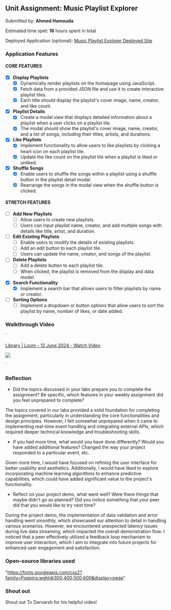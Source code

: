 ## Unit Assignment: Music Playlist Explorer

Submitted by: **Ahmed Hamouda**

Estimated time spet: **16** hours spent in total

Deployed Application (optional): [Music Playlist Explorer Deployed Site](ADD_LINK_HERE)

### Application Features

#### CORE FEATURES

- [X] **Display Playlists**
  - [X] Dynamically render playlists on the homepage using JavaScript.
  - [X] Fetch data from a provided JSON file and use it to create interactive playlist tiles.
  - [X] Each title should display the playlist's cover image, name, creator, and like count.

- [X] **Playlist Details**
  - [X] Create a modal view that displays detailed information about a playlist when a user clicks on a playlist tile.
  - [X] The modal should show the playlist's cover image, name, creator, and a list of songs, including their titles, artists, and durations.

- [X] **Like Playlists**
  - [X] Implement functionality to allow users to like playlists by clicking a heart icon on each playlist tile.
  - [X] Update the like count on the playlist tile when a playlist is liked or unliked.

- [X] **Shuffle Songs**
  - [X] Enable users to shuffle the songs within a playlist using a shuffle button in the playlist detail modal.
  - [X] Rearrange the songs in the modal view when the shuffle button is clicked.

#### STRETCH FEATURES

- [ ] **Add New Playlists**
  - [ ] Allow users to create new playlists.
  - [ ] Users can input playlist name, creator, and add multiple songs with details like title, artist, and duration.

- [ ] **Edit Existing Playlists**
  - [ ] Enable users to modify the details of existing playlists.
  - [ ] Add an edit button to each playlist tile.
  - [ ] Users can update the name, creator, and songs of the playlist.

- [ ] **Delete Playlists**
  - [ ] Add a delete button to each playlist tile.
  - [ ] When clicked, the playlist is removed from the display and data model.

- [X] **Search Functionality**
  - [X] Implement a search bar that allows users to filter playlists by name or creator.

- [ ] **Sorting Options**
  - [ ] Implement a dropdown or button options that allow users to sort the playlist by name, number of likes, or date added.

### Walkthrough Video

`<div>
    <a href="https://www.loom.com/share/c9f3549022de497a9c918912d8daad26">
      <p>Library | Loom - 12 June 2024 - Watch Video</p>
    </a>
    <a href="https://www.loom.com/share/c9f3549022de497a9c918912d8daad26">
      <img style="max-width:300px;" src="https://cdn.loom.com/sessions/thumbnails/c9f3549022de497a9c918912d8daad26-with-play.gif">
    </a>
  </div>`

### Reflection

* Did the topics discussed in your labs prepare you to complete the assignment? Be specific, which features in your weekly assignment did you feel unprepared to complete?

The topics covered in our labs provided a solid foundation for completing the assignment, particularly in understanding the core functionalities and design principles. However, I felt somewhat unprepared when it came to implementing real-time event handling and integrating external APIs, which required deeper technical knowledge and troubleshooting skills.
* If you had more time, what would you have done differently? Would you have added additional features? Changed the way your project responded to a particular event, etc.
  
Given more time, I would have focused on refining the user interface for better usability and aesthetics. Additionally, I would have liked to explore incorporating machine learning algorithms to enhance predictive capabilities, which could have added significant value to the project's functionality.


* Reflect on your project demo, what went well? Were there things that maybe didn't go as planned? Did you notice something that your peer did that you would like to try next time?

During the project demo, the implementation of data validation and error handling went smoothly, which showcased our attention to detail in handling various scenarios. However, we encountered unexpected latency issues during live data streaming, which impacted the overall demonstration flow. I noticed that a peer effectively utilized a feedback loop mechanism to improve user interaction, which I aim to integrate into future projects for enhanced user engagement and satisfaction.


### Open-source libraries used

"https://fonts.googleapis.com/css2?family=Poppins:wght@300;400;500;600&display=swap" 
### Shout out

Shout out To Darvarsh for his helpful video!